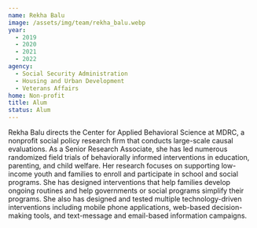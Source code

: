 ```yaml
---
name: Rekha Balu
image: /assets/img/team/rekha_balu.webp 
year: 
  - 2019
  - 2020
  - 2021
  - 2022
agency:   
  - Social Security Administration
  - Housing and Urban Development
  - Veterans Affairs
home: Non-profit
title: Alum
status: Alum
---
```


Rekha Balu directs the Center for Applied Behavioral Science at MDRC, a nonprofit social policy research firm that conducts large-scale causal evaluations. As a Senior Research Associate, she has led numerous randomized field trials of behaviorally informed interventions in education, parenting, and child welfare. Her research focuses on supporting low-income youth and families to enroll and participate in school and social programs. She has designed interventions that help families develop ongoing routines and help governments or social programs simplify their programs. She also has designed and tested multiple technology-driven interventions including mobile phone applications, web-based decision-making tools, and text-message and email-based information campaigns. 
